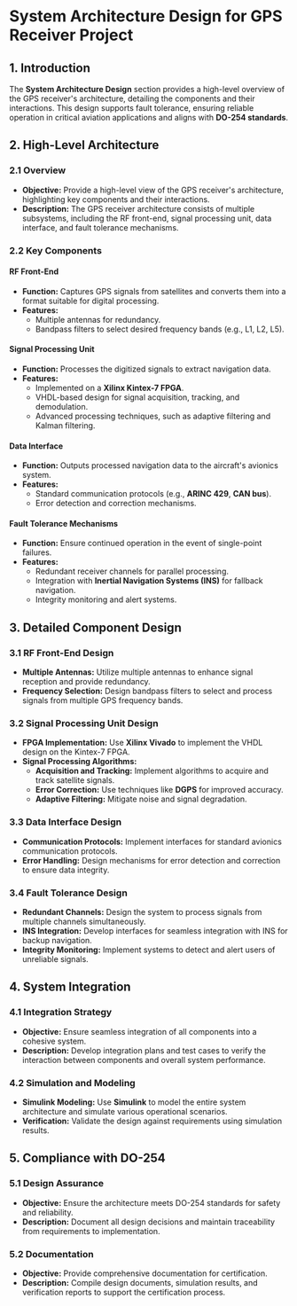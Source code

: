 # System Architecture Design for GPS Receiver Project

## 1. Introduction
The **System Architecture Design** section provides a high-level overview of the GPS receiver's architecture, detailing the components and their interactions. This design supports fault tolerance, ensuring reliable operation in critical aviation applications and aligns with **DO-254 standards**.

## 2. High-Level Architecture

### 2.1 Overview
- **Objective:** Provide a high-level view of the GPS receiver's architecture, highlighting key components and their interactions.
- **Description:** The GPS receiver architecture consists of multiple subsystems, including the RF front-end, signal processing unit, data interface, and fault tolerance mechanisms.

### 2.2 Key Components

#### RF Front-End
- **Function:** Captures GPS signals from satellites and converts them into a format suitable for digital processing.
- **Features:**
  - Multiple antennas for redundancy.
  - Bandpass filters to select desired frequency bands (e.g., L1, L2, L5).

#### Signal Processing Unit
- **Function:** Processes the digitized signals to extract navigation data.
- **Features:**
  - Implemented on a **Xilinx Kintex-7 FPGA**.
  - VHDL-based design for signal acquisition, tracking, and demodulation.
  - Advanced processing techniques, such as adaptive filtering and Kalman filtering.

#### Data Interface
- **Function:** Outputs processed navigation data to the aircraft's avionics system.
- **Features:**
  - Standard communication protocols (e.g., **ARINC 429**, **CAN bus**).
  - Error detection and correction mechanisms.

#### Fault Tolerance Mechanisms
- **Function:** Ensure continued operation in the event of single-point failures.
- **Features:**
  - Redundant receiver channels for parallel processing.
  - Integration with **Inertial Navigation Systems (INS)** for fallback navigation.
  - Integrity monitoring and alert systems.

## 3. Detailed Component Design

### 3.1 RF Front-End Design
- **Multiple Antennas:** Utilize multiple antennas to enhance signal reception and provide redundancy.
- **Frequency Selection:** Design bandpass filters to select and process signals from multiple GPS frequency bands.

### 3.2 Signal Processing Unit Design
- **FPGA Implementation:** Use **Xilinx Vivado** to implement the VHDL design on the Kintex-7 FPGA.
- **Signal Processing Algorithms:**
  - **Acquisition and Tracking:** Implement algorithms to acquire and track satellite signals.
  - **Error Correction:** Use techniques like **DGPS** for improved accuracy.
  - **Adaptive Filtering:** Mitigate noise and signal degradation.

### 3.3 Data Interface Design
- **Communication Protocols:** Implement interfaces for standard avionics communication protocols.
- **Error Handling:** Design mechanisms for error detection and correction to ensure data integrity.

### 3.4 Fault Tolerance Design
- **Redundant Channels:** Design the system to process signals from multiple channels simultaneously.
- **INS Integration:** Develop interfaces for seamless integration with INS for backup navigation.
- **Integrity Monitoring:** Implement systems to detect and alert users of unreliable signals.

## 4. System Integration

### 4.1 Integration Strategy
- **Objective:** Ensure seamless integration of all components into a cohesive system.
- **Description:** Develop integration plans and test cases to verify the interaction between components and overall system performance.

### 4.2 Simulation and Modeling
- **Simulink Modeling:** Use **Simulink** to model the entire system architecture and simulate various operational scenarios.
- **Verification:** Validate the design against requirements using simulation results.

## 5. Compliance with DO-254

### 5.1 Design Assurance
- **Objective:** Ensure the architecture meets DO-254 standards for safety and reliability.
- **Description:** Document all design decisions and maintain traceability from requirements to implementation.

### 5.2 Documentation
- **Objective:** Provide comprehensive documentation for certification.
- **Description:** Compile design documents, simulation results, and verification reports to support the certification process.
